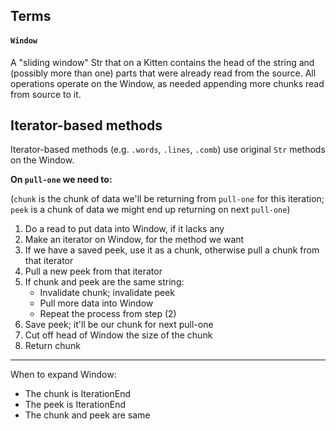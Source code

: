 ## Terms

#### `Window`

A "sliding window" Str that on a Kitten contains the head of the
string and (possibly more than one) parts that were already read from the
source. All operations operate on the Window, as needed appending more chunks
read from source to it.


## Iterator-based methods

Iterator-based methods (e.g. `.words`, `.lines`, `.comb`) use original
`Str` methods on the Window.

**On `pull-one` we need to:**

(`chunk` is the chunk of data we'll be returning from `pull-one` for this
iteration; `peek` is a chunk of data we might end up returning on next
`pull-one`)

1) Do a read to put data into Window, if it lacks any
2) Make an iterator on Window, for the method we want
3) If we have a saved peek, use it as a chunk, otherwise pull a chunk from
  that iterator
4) Pull a new peek from that iterator
5) If chunk and peek are the same string:
    - Invalidate chunk; invalidate peek
    - Pull more data into Window
    - Repeat the process from step (2)
6) Save peek; it'll be our chunk for next pull-one
7) Cut off head of Window the size of the chunk
8) Return chunk

----

When to expand Window:
- The chunk is IterationEnd
- The peek is IterationEnd
- The chunk and peek are same
